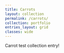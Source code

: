 ```yaml
---
title: Carrots
layout: collection
permalink: /carrots/
collection: portfolio
entries_layout: grid
classes: wide
---
```


Carrot test collection entry!